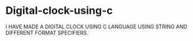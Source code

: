 # Digital-clock-using-c
I HAVE MADE A DIGITAL CLOCK USING C LANGUAGE USING STRING AND DIFFERENT FORMAT SPECIFIERS.
